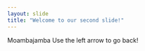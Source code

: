 ```yaml
---
layout: slide
title: "Welcome to our second slide!"
---
```

Moambajamba
Use the left arrow to go back!

